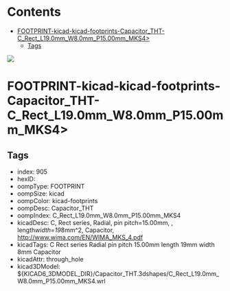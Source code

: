 



Contents
========

* [FOOTPRINT-kicad-kicad-footprints-Capacitor_THT-C_Rect_L19.0mm_W8.0mm_P15.00mm_MKS4>](#footprint-kicad-kicad-footprints-capacitor_tht-c_rect_l190mm_w80mm_p1500mm_mks4)
	* [Tags](#tags)
  
![][im]
# FOOTPRINT-kicad-kicad-footprints-Capacitor_THT-C_Rect_L19.0mm_W8.0mm_P15.00mm_MKS4>

## Tags

- index: 905
- hexID: 
- oompType: FOOTPRINT
- oompSize: kicad
- oompColor: kicad-footprints
- oompDesc: Capacitor_THT
- oompIndex: C_Rect_L19.0mm_W8.0mm_P15.00mm_MKS4
- kicadDesc: C, Rect series, Radial, pin pitch=15.00mm, , length*width=19*8mm^2, Capacitor, http://www.wima.com/EN/WIMA_MKS_4.pdf
- kicadTags: C Rect series Radial pin pitch 15.00mm  length 19mm width 8mm Capacitor
- kicadAttr: through_hole
- kicad3DModel: ${KICAD6_3DMODEL_DIR}/Capacitor_THT.3dshapes/C_Rect_L19.0mm_W8.0mm_P15.00mm_MKS4.wrl



[im]: image.png
